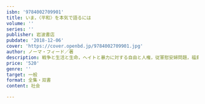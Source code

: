 ```yaml
---
isbn: '9784002709901'
title: いま，〈平和〉を本気で語るには
volume: ''
series: ''
publisher: 岩波書店
pubdate: '2018-12-06'
cover: 'https://cover.openbd.jp/9784002709901.jpg'
author: ノーマ・フィード／著
description: 戦争と生活と生命，ヘイトと暴力に対する自由と人権，従軍慰安婦問題，福島復興等を考察する．
price: '520'
genre: ''
target: 一般
format: 全集・双書
content: 社会

---
```

